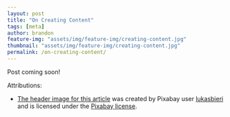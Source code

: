 ```yaml
---
layout: post
title: "On Creating Content"
tags: [meta]
author: brandon
feature-img: "assets/img/feature-img/creating-content.jpg"
thumbnail: "assets/img/feature-img/creating-content.jpg"
permalink: /on-creating-content/
---
```


Post coming soon!

Attributions:

* [The header image for this article](https://pixabay.com/photos/youtuber-blogger-screenwriter-2838945/) was created by Pixabay user [lukasbieri](https://pixabay.com/users/lukasbieri-4664461/) and is licensed under the [Pixabay license](https://pixabay.com/service/license/).
